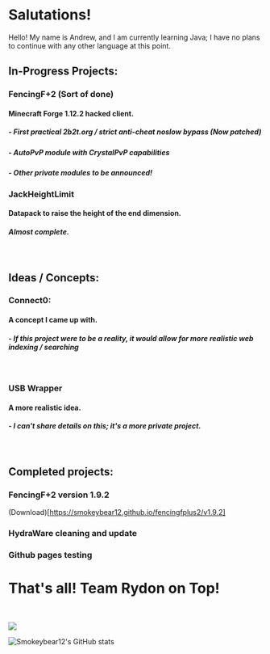 # Salutations! 

Hello! My name is Andrew, and I am currently learning Java; I have no plans to continue with any other language at this point.

## In-Progress Projects:

### FencingF+2 (Sort of done)
#### Minecraft Forge 1.12.2 hacked client.
##### - First practical 2b2t.org / strict anti-cheat noslow bypass (Now patched)
##### - AutoPvP module with CrystalPvP capabilities
##### - Other private modules to be announced!

### JackHeightLimit
#### Datapack to raise the height of the end dimension.
##### Almost complete.

### 
<br>

## Ideas / Concepts:

### Connect0:

#### A concept I came up with.

##### - If this project were to be a reality, it would allow for more realistic web indexing / searching
<br>

### USB Wrapper
#### A more realistic idea.
##### - I can't share details on this; it's a more private project.
<br>

## Completed projects:
### FencingF+2 version 1.9.2
(Download)[https://smokeybear12.github.io/fencingfplus2/v1.9.2] 
### HydraWare cleaning and update
### Github pages testing

# That's all! Team Rydon on Top!
<br>

![](https://komarev.com/ghpvc/?username=Smokeybear12&color=green)


![Smokeybear12's GitHub stats](https://github-readme-stats.vercel.app/api?username=Smokeybear12&show_icons=true&theme=tokyonight)
